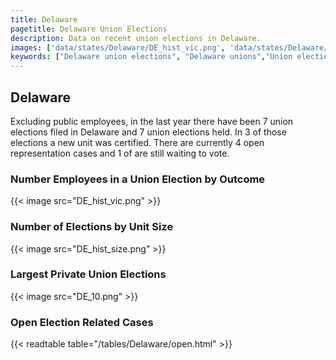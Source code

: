 ```yaml
---
title: Delaware
pagetitle: Delaware Union Elections
description: Data on recent union elections in Delaware.
images: ['data/states/Delaware/DE_hist_vic.png', 'data/states/Delaware/DE_hist_size.png', 'data/states/Delaware/DE_10.png']
keywords: ["Delaware union elections", "Delaware unions","Union elections"]
---
```

##  Delaware

Excluding public employees, in the last year there have been 7 union elections filed in Delaware and 7 union elections held. In 3 of those elections a new unit was certified. There are currently 4 open representation cases and 1 of are still waiting to vote.

### Number Employees in a Union Election by Outcome
{{< image src="DE_hist_vic.png" >}}

### Number of Elections by Unit Size
{{< image src="DE_hist_size.png" >}}

### Largest Private Union Elections
{{< image src="DE_10.png" >}}

### Open Election Related Cases
{{< readtable table="/tables/Delaware/open.html" >}}

